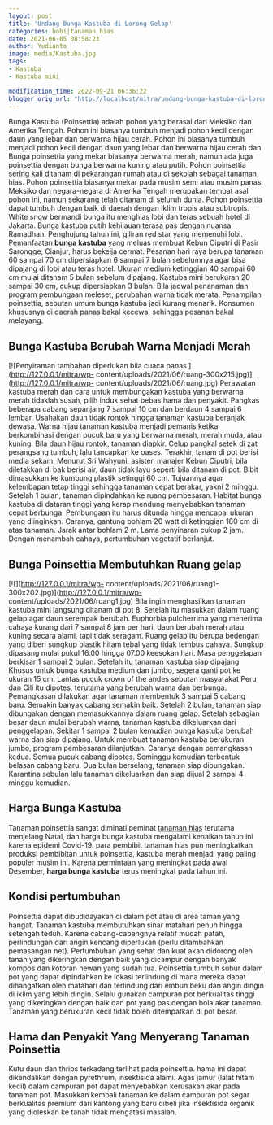 ```yaml
---
layout: post
title: 'Undang Bunga Kastuba di Lorong Gelap'
categories: hobi|tanaman hias
date: 2021-06-05 08:58:23
author: Yudianto
image: media/Kastuba.jpg
tags:
- Kastuba
- Kastuba mini

modification_time: 2022-09-21 06:36:22
blogger_orig_url: "http://localhost/mitra/undang-bunga-kastuba-di-lorong-gelap.html"
---
```


Bunga Kastuba (Poinsettia) adalah pohon yang berasal dari Meksiko dan Amerika
Tengah. Pohon ini biasanya tumbuh menjadi pohon kecil dengan daun yang lebar
dan berwarna hijau cerah. Pohon ini biasanya tumbuh menjadi pohon kecil dengan
daun yang lebar dan berwarna hijau cerah dan Bunga poinsettia yang mekar
biasanya berwarna merah, namun ada juga poinsettia dengan bunga berwarna
kuning atau putih. Pohon poinsettia sering kali ditanam di pekarangan rumah
atau di sekolah sebagai tanaman hias. Pohon poinsettia biasanya mekar pada
musim semi atau musim panas. Meksiko dan negara-negara di Amerika Tengah
merupakan tempat asal pohon ini, namun sekarang telah ditanam di seluruh
dunia. Pohon poinsettia dapat tumbuh dengan baik di daerah dengan iklim tropis
atau subtropis. White snow bermandi bunga itu menghias lobi dan teras sebuah
hotel di Jakarta. Bunga kastuba putih kehijauan terasa pas dengan nuansa
Ramadhan. Penghujung tahun ini, giliran red star yang memenuhi lobi.
Pemanfaatan **bunga kastuba** yang meluas membuat Kebun Ciputri di Pasir
Sarongge, Cianjur, harus bekeija cermat. Pesanan hari raya berupa tanaman 60
sampai 70 cm dipersiapkan 6 sampai 7 bulan sebelumnya agar bisa dipajang di
lobi atau teras hotel. Ukuran medium ketinggian 40 sampai 60 cm mulai ditanam
5 bulan sebelum dipajang. Kastuba mini berukuran 20 sampai 30 cm, cukup
dipersiapkan 3 bulan. Bila jadwal penanaman dan program pembungaan meleset,
perubahan warna tidak merata. Penampilan poinsettia, sebutan umum bunga
kastuba jadi kurang menarik. Konsumen khususnya di daerah panas bakal kecewa,
sehingga pesanan bakal melayang.

## Bunga Kastuba Berubah Warna Menjadi Merah

[![Penyiraman tambahan diperlukan bila cuaca panas
](http://127.0.0.1/mitra/wp-
content/uploads/2021/06/ruang-300x215.jpg)](http://127.0.0.1/mitra/wp-
content/uploads/2021/06/ruang.jpg) Perawatan kastuba merah dan cara untuk
membungakan kastuba yang berwarna merah tidaklah susah, pilih induk sehat
bebas hama dan penyakit. Pangkas beberapa cabang sepanjang 7 sampai 10 cm dan
berdaun 4 sampai 6 lembar. Usahakan daun tidak rontok hingga tanaman kastuba
beranjak dewasa. Warna hijau tanaman kastuba menjadi pemanis ketika
berkombinasi dengan pucuk baru yang berwarna merah, merah muda, atau kuning.
Bila daun hijau rontok, tanaman diapkir. Celup pangkal setek di zat perangsang
tumbuh, lalu tancapkan ke oases. Terakhir, tanam di pot berisi media sekam.
Menurut Sri Wahyuni, asisten manajer Kebun Ciputri, bila diletakkan di bak
berisi air, daun tidak layu seperti bila ditanam di pot. Bibit dimasukkan ke
kumbung plastik setinggi 60 cm. Tujuannya agar kelembapan tetap tinggi
sehingga tanaman cepat berakar, yakni 2 minggu. Setelah 1 bulan, tanaman
dipindahkan ke ruang pembesaran. Habitat bunga kastuba di dataran tinggi yang
kerap mendung menyebabkan tanaman cepat berbunga. Pembungaan itu harus ditunda
hingga mencapai ukuran yang diinginkan. Caranya, gantung bohlam 20 watt di
ketinggian 180 cm di atas tanaman. Jarak antar bohlam 2 m. Lama penyinaran
cukup 2 jam. Dengan menambah cahaya, pertumbuhan vegetatif berlanjut.

## Bunga Poinsettia Membutuhkan Ruang gelap

[![](http://127.0.0.1/mitra/wp-
content/uploads/2021/06/ruang1-300x202.jpg)](http://127.0.0.1/mitra/wp-
content/uploads/2021/06/ruang1.jpg) Bila ingin menghasilkan tanaman kastuba
mini langsung ditanam di pot 8. Setelah itu masukkan dalam ruang gelap agar
daun serempak berubah. Euphorbia pulcherrima yang menerima cahaya kurang dari
7 sampai 8 jam per hari, daun berubah merah atau kuning secara alami, tapi
tidak seragam. Ruang gelap itu berupa bedengan yang diberi sungkup plastik
hitam tebal yang tidak tembus cahaya. Sungkup dipasang mulai pukul 16.00
hingga 07.00 keesokan hari. Masa penggelapan berkisar 1 sampai 2 bulan.
Setelah itu tanaman kastuba siap dipajang. Khusus untuk bunga kastuba medium
dan jumbo, segera ganti pot ke ukuran 15 cm. Lantas pucuk crown of the andes
sebutan masyarakat Peru dan Cili itu dipotes, terutama yang berubah warna dan
berbunga. Pemangkasan dilakukan agar tanaman membentuk 3 sampai 5 cabang baru.
Semakin banyak cabang semakin baik. Setelah 2 bulan, tanaman siap dibungakan
dengan memasukkannya dalam ruang gelap. Setelah sebagian besar daun mulai
berubah warna, tanaman kastuba dikeluarkan dari penggelapan. Sekitar 1 sampai
2 bulan kemudian bunga kastuba berubah warna dan siap dipajang. Untuk membuat
tanaman kastuba berukuran jumbo, program pembesaran dilanjutkan. Caranya
dengan pemangkasan kedua. Semua pucuk cabang dipotes. Seminggu kemudian
terbentuk belasan cabang baru. Dua bulan berselang, tanaman siap dibungakan.
Karantina sebulan lalu tanaman dikeluarkan dan siap dijual 2 sampai 4 minggu
kemudian.

## Harga Bunga Kastuba

Tanaman poinsettia sangat diminati peminat [tanaman
hias](http://127.0.0.1/mitra/tanaman-hias "tanaman hias") terutama menjelang
Natal, dan harga bunga kastuba mengalami kenaikan tahun ini karena epidemi
Covid-19. para pembibit tanaman hias pun meningkatkan produksi pembibitan
untuk poinsettia, kastuba merah menjadi yang paling populer musim ini. Karena
permintaan yang meningkat pada awal Desember, **harga bunga kastuba** terus
meningkat pada tahun ini.

## Kondisi pertumbuhan

Poinsettia dapat dibudidayakan di dalam pot atau di area taman yang hangat.
Tanaman kastuba membutuhkan sinar matahari penuh hingga setengah teduh. Karena
cabang-cabangnya relatif mudah patah, perlindungan dari angin kencang
diperlukan (perlu ditambahkan pemasangan net). Pertumbuhan yang sehat dan kuat
akan didorong oleh tanah yang dikeringkan dengan baik yang dicampur dengan
banyak kompos dan kotoran hewan yang sudah tua. Poinsettia tumbuh subur dalam
pot yang dapat dipindahkan ke lokasi terlindung di mana mereka dapat
dihangatkan oleh matahari dan terlindung dari embun beku dan angin dingin di
iklim yang lebih dingin. Selalu gunakan campuran pot berkualitas tinggi yang
dikeringkan dengan baik dan pot yang pas dengan bola akar tanaman. Tanaman
yang berukuran kecil tidak boleh ditempatkan di pot besar.

## Hama dan Penyakit Yang Menyerang Tanaman Poinsettia

Kutu daun dan thrips terkadang terlihat pada poinsettia. hama ini dapat
dikendalikan dengan pyrethrum, insektisida alami. Agas jamur (lalat hitam
kecil) dalam campuran pot dapat menyebabkan kerusakan akar pada tanaman pot.
Masukkan kembali tanaman ke dalam campuran pot segar berkualitas premium dari
kantong yang baru dibeli jika insektisida organik yang dioleskan ke tanah
tidak mengatasi masalah.


